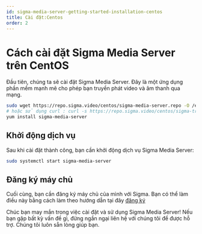 ```yaml
---
id: sigma-media-server-getting-started-installation-centos
title: Cài đặt:Centos
order: 2
---
```


# Cách cài đặt Sigma Media Server trên CentOS

Đầu tiên, chúng ta sẽ cài đặt Sigma Media Server. Đây là một ứng dụng phần mềm mạnh mẽ cho phép bạn truyền phát video và âm thanh qua mạng.

```bash
sudo wget https://repo.sigma.video/centos/sigma-media-server.repo -O /etc/yum.repos.d/media-server.repo 
# hoặc sử dụng curl : curl -s https://repo.sigma.video/centos/sigma-transcoder.repo | sudo tee /etc/yum.repos.d/sigma-transcoder.repo >/dev/null
yum install sigma-media-server
```

## Khởi động dịch vụ

Sau khi cài đặt thành công, bạn cần khởi động dịch vụ Sigma Media Server:

```bash
sudo systemctl start sigma-media-server
```

## Đăng ký máy chủ

Cuối cùng, bạn cần đăng ký máy chủ của mình với Sigma. Bạn có thể làm điều này bằng cách làm theo hướng dẫn tại đây [đăng ký](../05-register.md)

Chúc bạn may mắn trong việc cài đặt và sử dụng Sigma Media Server! Nếu bạn gặp bất kỳ vấn đề gì, đừng ngần ngại liên hệ với chúng tôi để được hỗ trợ. Chúng tôi luôn sẵn lòng giúp bạn.
